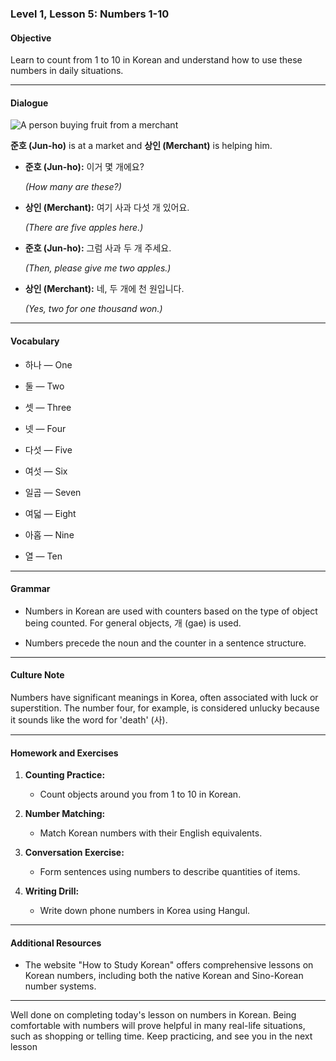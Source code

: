 ### Level 1, Lesson 5: Numbers 1-10

#### Objective

Learn to count from 1 to 10 in Korean and understand how to use these numbers in daily situations.

---

#### Dialogue

![A person buying fruit from a merchant](./resources/l1_lesson05.png)

**준호 (Jun-ho)** is at a market and **상인 (Merchant)** is helping him.

- **준호 (Jun-ho):** 이거 몇 개에요?

   *(How many are these?)*

- **상인 (Merchant):** 여기 사과 다섯 개 있어요.

   *(There are five apples here.)*

- **준호 (Jun-ho):** 그럼 사과 두 개 주세요.

   *(Then, please give me two apples.)*

- **상인 (Merchant):** 네, 두 개에 천 원입니다.

   *(Yes, two for one thousand won.)*

---

#### Vocabulary

- 하나 — One

- 둘 — Two

- 셋 — Three

- 넷 — Four

- 다섯 — Five

- 여섯 — Six

- 일곱 — Seven

- 여덟 — Eight

- 아홉 — Nine

- 열 — Ten

---

#### Grammar

- Numbers in Korean are used with counters based on the type of object being counted. For general objects, 개 (gae) is used.

- Numbers precede the noun and the counter in a sentence structure.

---

#### Culture Note

Numbers have significant meanings in Korea, often associated with luck or superstition. The number four, for example, is considered unlucky because it sounds like the word for 'death' (사).

---

#### Homework and Exercises

1. **Counting Practice:**

    - Count objects around you from 1 to 10 in Korean.

2. **Number Matching:**

    - Match Korean numbers with their English equivalents.

3. **Conversation Exercise:**

    - Form sentences using numbers to describe quantities of items.

4. **Writing Drill:**

    - Write down phone numbers in Korea using Hangul.

---

#### Additional Resources

- The website "How to Study Korean" offers comprehensive lessons on Korean numbers, including both the native Korean and Sino-Korean number systems.

---

Well done on completing today's lesson on numbers in Korean. Being comfortable with numbers will prove helpful in many real-life situations, such as shopping or telling time. Keep practicing, and see you in the next lesson
